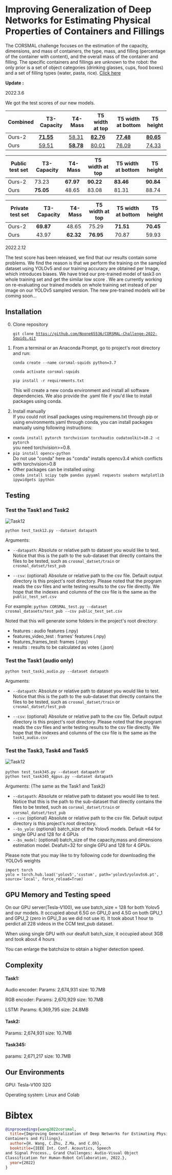 # Improving Generalization of Deep Networks for Estimating Physical Properties of Containers and Fillings

The CORSMAL challenge focuses on the estimation of the capacity, dimensions, and mass of containers, the type, mass, and filling (percentage of the container with content), and the overall mass of the container and filling. The specific containers and fillings are unknown to the robot: the only prior is a set of object categories (drinking glasses, cups, food boxes) and a set of filling types (water, pasta, rice). [Click here](https://corsmal.eecs.qmul.ac.uk/challenge.html)



**Update :**

2022.3.6

We got the test scores of our new models.

| Combined | T3-Capacity                                                  | T4-Mass                                                      | T5 width at top                                              | T5 width at bottom                                           | T5 height                                                    |
| -------- | ------------------------------------------------------------ | ------------------------------------------------------------ | ------------------------------------------------------------ | ------------------------------------------------------------ | ------------------------------------------------------------ |
| Ours-2   | [**71.55**](https://github.com/Noone65536/CORSMAL-Challenge-2022-Squids/blob/main/weights-new/task3.pth) | [58.31](https://github.com/Noone65536/CORSMAL-Challenge-2022-Squids/blob/main/weights-new/task4.pth) | [**82.76**](https://github.com/Noone65536/CORSMAL-Challenge-2022-Squids/blob/main/weights-new/task5-wt.pth) | [**77.48**](https://github.com/Noone65536/CORSMAL-Challenge-2022-Squids/blob/main/weights-new/task5-wb.pth) | [**80.65**](https://github.com/Noone65536/CORSMAL-Challenge-2022-Squids/blob/main/weights-new/task5-h.pth) |
| Ours     | [59.51](https://github.com/Noone65536/CORSMAL-Challenge-2022-Squids/blob/main/weights/task3-new.pth) | [**58.78**](https://github.com/Noone65536/CORSMAL-Challenge-2022-Squids/blob/main/weights/task4-new.pth) | [80.01](https://github.com/Noone65536/CORSMAL-Challenge-2022-Squids/blob/main/weights/task5_wt-new.pth) | [76.09](https://github.com/Noone65536/CORSMAL-Challenge-2022-Squids/blob/main/weights/task5_wb-new.pth) | [74.33](https://github.com/Noone65536/CORSMAL-Challenge-2022-Squids/blob/main/weights/task5_h-new.pth) |



| Public test set | T3-Capacity | T4-Mass   | T5 width at top | T5 width at bottom | T5 height |
| --------------- | ----------- | --------- | --------------- | ------------------ | --------- |
| Ours-2          | 73.23       | **67.97** | **90.22**       | **83.46**          | **90.84** |
| Ours            | **75.05**   | 48.65     | 83.08           | 81.31              | 88.74     |



| Private test set | T3-Capacity | T4-Mass   | T5 width at top | T5 width at bottom | T5 height |
| ---------------- | ----------- | --------- | --------------- | ------------------ | --------- |
| Ours-2           | **69.87**   | 48.65     | 75.29           | **71.51**          | **70.45** |
| Ours             | 43.97       | **62.32** | **76.95**       | 70.87              | 59.93     |





2022.2.12

The test score has been released, we find that our results contain some problems. We find the reason is that we perform the training on the sampled dataset using YOLOv5 and our training accuracy are obtained per Image, which introduces biases. We have tried our pre-trained model of task3 on whole training set and get the similar low score . We are currently working on re-evaluating our trained models on whole training set instead of per image on our YOLOv5 sampled version. The new pre-trained models will be coming soon...

## Installation

0. Clone repository

    <code>git clone https://github.com/Noone65536/CORSMAL-Challenge-2022-Squids.git</code>

1. From a terminal or an Anaconda Prompt, go to project's root directory and run:

    <code>conda create --name corsmal-squids python=3.7</code> 

    <code>conda activate corsmal-squids</code>

    <code>pip install -r requirements.txt</code>

    This will create a new conda environment and install all software dependencies. We also provide the .yaml file if you'd like to install packages using conda.

2. Install manually  
If you could not insall packages using requiremens.txt through pip or using environments.yaml through conda,
you can install packages manually using following instructions:

  -  `conda install pytorch torchvision torchaudio cudatoolkit=10.2 -c pytorch`  
    you need torchvision>=0.8.  
  -  `pip install opencv-python`  
    Do not use "conda" here as "conda" installs opencv3.4 which conflicts with torchvision>0.8  
  -   Other packages can be installed using:  
    `conda install scipy tqdm pandas pyyaml requests seaborn matplotlib ipywidgets ipython`

## Testing 

### Test the Task1 and Task2

![Task12](./Images/Task12.png)

<code>python test_task12.py --dataset datapath</code>

Arguments:
- `--datapath`: Absolute or relative path to dataset you would like to test. Notice that this is the path to the sub-dataset that directly contains the files to be tested, such as `crosmal_datset/train` or `crosmal_datset/test_pub `

- `--csv`: (optional) Absolute or relative path to the csv file. Default output directory is this project's root directory. Please noted that the program reads the csv files and write testing results to the csv file directly. We hope that the indexes and columns of the csv file is the same as the  `public_test_set.csv`

For example: <code>python CORSMAL_test.py --dataset crosmal_datasets/test_pub --csv public_test_set.csv</code>

Noted that this will generate some folders in the project's root directory: 
- features : audio features (.npy)
- features_video_test : frames' features (.npy)
- features_frames_test: frames (.npy)
- results : results to be calculated as votes (.json)

### Test the Task1 (audio only)

<code>python test_task1_audio.py --dataset datapath</code>

Arguments:
- `--datapath`: Absolute or relative path to dataset you would like to test. Notice that this is the path to the sub-dataset that directly contains the files to be tested, such as `crosmal_datset/train` or `crosmal_datset/test_pub `

- `--csv`: (optional) Absolute or relative path to the csv file. Default output directory is this project's root directory. Please noted that the program reads the csv files and write testing results to the csv file directly. We hope that the indexes and columns of the csv file is the same as the  `task1_audio.csv`

### Test the Task3, Task4 and Task5

![Task12](./Images/Task345.png)



<code>python test_task345.py --dataset datapath</code> or  
<code>python test_task345_4gpus.py --dataset datapath</code>

Arguments: (The same as the Task1 and Task2)

- `--datapath`: Absolute or relative path to dataset you would like to test. Notice that this is the path to the sub-dataset that directly contains the files to be tested, such as `corsmal_datset/train` or `corsmal_datset/test_pub `
- `--csv`: (optional) Absolute or relative path to the csv file. Default output directory is this project's root directory.
- `--bs_yolo`: (optional) batch_size of the Yolov5 models. Default =64 for single GPU and 128 for 4 GPUs
- `--bs_model`: (optional) batch_size of the capacity,mass and dimensions estimation model. Deafult=32 for single GPU and 128 for 4 GPUs. 

Please note that you may like to try following code for downloading the YOLOv5 weights

```
import torch
yolo = torch.hub.load('yolov5','custom', path='yolov5/yolov5s6.pt', source='local', force_reload=True)
```
## GPU Memory and Testing speed
On our GPU server(Tesla-V100), we use batch_size = 128 for both Yolov5 and our models. It occupied about 6.5G on GPU_0 and 4.5G on both GPU_1 and GPU_2 (zero in GPU_3 as we did not use it). It took about 1 hour to perdict all 228 videos in the CCM test_pub dataset. 

When using single GPU with our deafult batch_size, it occupied about 3GB and took about 4 hours

You can enlarge the batchsize to obtain a higher detection speed.

## Complexity

#### Task1: 

Audio encoder: Params: 2,674,931 size: 10.7MB

RGB encoder: Params: 2,670,929 size: 10.7MB

LSTM: Params: 6,369,795 size: 24.8MB 

#### Task2: 

Params: 2,674,931 size: 10.7MB

#### Task345: 

params: 2,671,217 size: 10.7MB

## Our Environments

GPU: Tesla-V100 32G

Operating system: Linux and Colab

# Bibtex
```bibtex
@inproceedings{wang2022corsmal,
  title={Improving Generalization of Deep Networks for Estimating Physical Properties of
Containers and Fillings},
  author={H. Wang, C.Zhu, Z.Ma, and C.Oh},
  booktitle={IEEE Int. Conf. Acoustics, Speech
and Signal Process., Grand Challenges: Audio-Visual Object
Classification for Human-Robot Collaboration, 2022.},
  year={2022}
}
```
